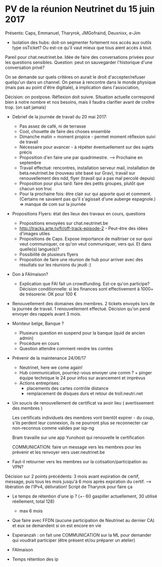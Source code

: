 # PV de la réunion Neutrinet du 15 juin 2017

Présents: Caps, Emmanuel, Tharyrok, JMGofraind, Deuxnixx, e-Jim

- Isolation des hubs: doit-on segmenter fortement nos accès aux outils type osTicket? Ou est-ce qu'il vaut mieux que tous aient accès à tout. 

Pareil pour chat.neutrinet.be. Idée de faire des conversations privées pour les questions sensibles.  Question: peut on sauvegarder l'historique d'une conversation privé?

On se demande sur quels critères on aurait le droit d'accepter/refuser quelqu'un dans un channel. On pense à rencontre dans le monde physique (mais pas au point d'être digitiale), à implication dans l'association,

Décision: on postpose. Réflexion doit suivre. Situation actuelle correspond bien à notre nombre et nos besoins, mais il faudra clarifier avant de croître trop. (on sait jamais) 


- Debrief de la journée de travail du 20 mai 2017:

  - Pas assez de café, ni de terrasse
  - Cool, chouette de faire des choses ensemble
  - Dimanche matin = moment propice - permet moment réflexion suivi de travail
  - Nécessaire pour avancer - à répéter éventuellement sur des sujets précis
  - Proposition d'en faire une par quadrimestre. --> Prochaine en septembre
  - Travail effectué: rencontres, installation serveur mail, installation de beta.neutrinet.be (nouveau site basé sur Grav), travail sur renouvellement des ndd, flyer (travail qui a pas mal percolé depuis)
  - Proposition pour plus tard: faire des petits groupes, plutôt que chacun son truc
  - Pour la prochaine fois: être clair sur qui apporte quoi et comment. (Certains ne savaient pas qu'il s'agissait d'une auberge espagnole.) => manque de com sur la journée



- Propositions Flyers: état des lieux des travaux en cours, questions

  - Propositions envoyées sur chat.neutrinet.be
  - http://tracks.arte.tv/fr/off-track-episode-2 - Peut-être des idées d'images utiles
  - Propositions de Caps. Expose importance de maîtriser ce sur quoi veut communiquer, ce qu'on veut communiquer, vers qui. Et dans quelle(s) langue(s)? 
  - Possibilité de plusieurs flyers
  - Proposition de faire une réunion de hub pour arriver avec des résultats sur les réunions du jeudi :)



- Don à FAImaison? 

  - Explication que FAI fait un crowdfunding. Est-ce qu'on participe? Décision conditionnelle: si les finances sont effectivement à 1000+ de trésorerie: OK pour 100 €



- Renouvellement des domaines des membres. 2 tickets envoyés lors de la journée de travail. 1 renouvellement effectué. Décision qu'on pend envoyer des rappels avant 3 mois.


- Moniteur belge, Banque ?

  - Plusieurs question en suspend pour la banque (quid de ancien admin)
  - Procédure en cours
  - Question attendre comment rendre les comtes



- Prévenir de la maintenance 24/06/17
  - Neutrinet, here we come again!
  - Hub communication, pourriez-vous envoyer une comm ? + pinger équipe technique le 24 pour infos sur avancement et imprévus
  - Actions entreprises: 
    + placements des cartes contrôle distance
    + remplacement de disques durs et retour de troll.neutri.net 



- Un soucis de renouvellement de certificat va avoir lieu ( avertissement des membres )

    Les certificats individuels des membres vont bientôt expirer - du coup, s'ils perdent leur connexion, ils ne pourront plus se reconnecter car non-reconnus comme valides par isp-ng

    Bram travaille sur une app Yunohost qui renouvelle le certification

    COMMUNICATION: faire un message vers les membres pour les prévenir et les renvoyer vers user.neutrinet.be


- Faut-il retourner vers les membres sur la cotisation/participation au VPN? 

Décision sur 2 points précédents: 3 mois avant expiration de certif, message, puis tous les mois jusqu'à 6 mois après expiration du certif. --> libération de l'IPv4, délivration! 
Script de Tharyrok pour faire ça


- Le temps de rétention d'une ip ? (+- 60 gaspiller actuellement, 30 utilisé réellement, total 128)

  - max 6 mois



- Que faire avec FFDN (aucune participation de Neutrinet au dernier CA) et eux se demandent si on est encore en vie


- Esperanzah : on fait une COMMUNICATION sur la ML pour demander qui voudrait participer (être présent et/ou préparer un atelier)


- FAImaison


- Temps rétention des ip